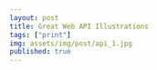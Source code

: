 ```yaml
---
layout: post
title: Great Web API Illustrations
tags: ["print"]
img: assets/img/post/api_1.jpg
published: true
---
```



